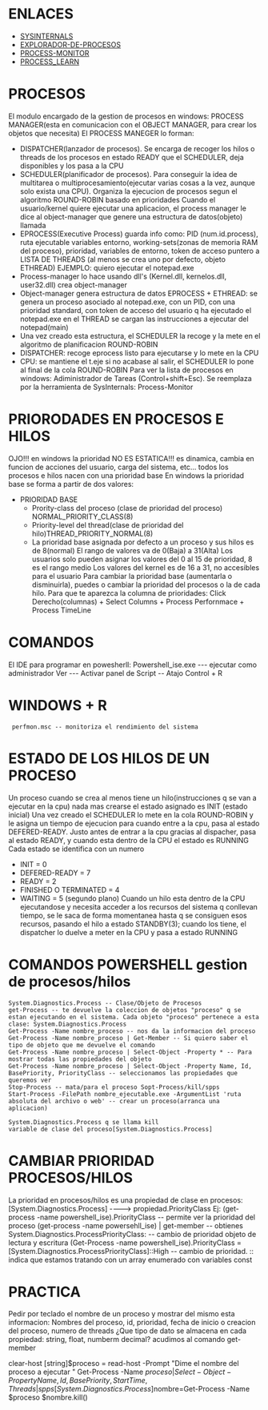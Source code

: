 # ENLACES
- [SYSINTERNALS](https://learn.microsoft.com/es-es/sysinternals/)
- [EXPLORADOR-DE-PROCESOS](https://learn.microsoft.com/es-es/sysinternals/downloads/process-explorer)
- [PROCESS-MONITOR](https://learn.microsoft.com/es-es/sysinternals/downloads/procmon)
- [PROCESS_LEARN](https://learn.microsoft.com/en-us/windows/win32/procthread/scheduling-priorities)
  
# PROCESOS
El modulo encargado de la gestion de procesos en windows: PROCESS MANAGER(esta en comunicacion con el OBJECT MANAGER, para crear los objetos que necesita)
El PROCESS MANEGER lo forman:
- DISPATCHER(lanzador de procesos). Se encarga de recoger los hilos o threads de los procesos en estado READY que el SCHEDULER, deja disponibles y los pasa a la CPU
- SCHEDULER(planificador de procesos). Para conseguir la idea de multitarea o multiprocesamiento(ejecutar varias cosas a la vez, aunque solo exista una CPU). Organiza la ejecucion de procesos segun el algoritmo ROUND-ROBIN basado en prioridades
Cuando el usuario/kernel quiere ejecutar una aplicacion, el process manager le dice al object-manager que genere una estructura de datos(objeto) llamada
- EPROCESS(Executive Process) guarda info como: PID (num.id.process), ruta ejecutable variables entorno, working-sets(zonas de memoria RAM del proceso), prioridad, variables de entorno, token de acceso puntero a LISTA DE THREADS (al menos se crea uno por defecto, objeto ETHREAD)
EJEMPLO: quiero ejecutar el notepad.exe
- Process-manager lo hace usando dll's (Kernel.dll, kernelos.dll, user32.dll) crea object-manager
- Object-manager genera estructura de datos EPROCESS + ETHREAD: se genera un proceso asociado al notepad.exe, con un PID, con una prioridad standard, con token de acceso del usuario q ha ejecutado el notepad.exe en el THREAD se cargan las instrucciones a ejecutar del notepad(main)
- Una vez creado esta estructura, el SCHEDULER la recoge y la mete en el algoritmo de planificacion ROUND-ROBIN 
- DISPATCHER: recoge eprocess listo para ejecutarse y lo mete en la CPU
- CPU: se mantiene el t.eje si no acabase al salir, el SCHEDULER lo pone al final de la cola ROUND-ROBIN
Para ver la lista de procesos en windows: Adiministrador de Tareas (Control+shift+Esc). Se reemplaza por la herramienta de SysInternals: Process-Monitor

# PRIORODADES EN PROCESOS E HILOS
OJO!!! en windows la prioridad NO ES ESTATICA!!!  es dinamica, cambia en funcion de acciones del usuario, carga del sistema, etc... todos los procesos e hilos nacen con una prioridad base
En windows la prioridad base se forma a partir de dos valores:
- PRIORIDAD BASE
  - Prority-class del proceso (clase de prioridad del proceso) NORMAL_PRIORITY_CLASS(8)
  - Priority-level del thread(clase de prioridad del hilo)THREAD_PRIORITY_NORMAL(8)
  - La prioridad base asignada por defecto a un proceso y sus hilos es de 8(normal)
El rango de valores va de 0(Baja) a 31(Alta)
Los usuarios solo pueden asignar los valores del 0 al 15 de prioridad, 8 es el rango medio
Los valores del kernel es de 16 a 31, no accesibles para el usuario
Para cambiar la prioridad base (aumentarla o disminuirla), puedes o cambiar la prioridad del procesos o la de cada hilo.
Para que te aparezca la columna de prioridades: Click Derecho(columnas) + Select Columns + Process Perfornmace + Process TimeLine

# COMANDOS
 El IDE para programar en powesherll: Powershell_ise.exe --- ejecutar como administrador
 Ver --- Activar panel de Script -- Atajo Control + R


 # WINDOWS + R
     perfmon.msc -- monitoriza el rendimiento del sistema


# ESTADO DE LOS HILOS DE UN PROCESO
Un proceso cuando se crea al menos tiene un hilo(instrucciones q se van a ejecutar en la cpu) nada mas crearse el estado asignado es INIT (estado inicial)
Una vez creado el SCHEDULER lo mete en la cola ROUND-ROBIN y le asigna un tiempo de ejecucion para cuando entre a la cpu, pasa al estado DEFERED-READY. Justo antes de entrar a la cpu gracias al dispacher, pasa al estado READY, y cuando esta dentro de la CPU el estado es RUNNING
Cada estado se identifica con un numero
- INIT = 0
- DEFERED-READY = 7
- READY = 2
- FINISHED O TERMINATED = 4
- WAITING = 5 (segundo plano)
Cuando un hilo esta dentro de la CPU ejecutandose y necesita acceder a los recursos del sistema q conllevan tiempo, se le saca de forma momentanea hasta q se consiguen esos recursos, pasando el hilo a estado
STANDBY(3); cuando los tiene, el dispatcher lo duelve a meter en la CPU y pasa a estado RUNNING

# COMANDOS POWERSHELL gestion de procesos/hilos
    System.Diagnostics.Process -- Clase/Objeto de Procesos
    get-Process -- te devuelve la coleccion de objetos "proceso" q se estan ejecutando en el sistema. Cada objeto "proceso" pertenece a esta clase: System.Diagnostics.Process
    Get-Process -Name nombre_proceso -- nos da la informacion del proceso
    Get-Process -Name nombre_proceso | Get-Member -- Si quiero saber el tipo de objeto que me devuelve el comando
    Get-Process -Name nombre_proceso | Select-Object -Property * -- Para mostrar todas las propiedades del objeto
    Get-Process -Name nombre_proceso | Select-Object -Property Name, Id, BasePriority, PriorityClass -- seleccionamos las propiedades que queremos ver
    Stop-Process -- mata/para el proceso Sopt-Process/kill/spps
    Start-Process -FilePath nombre_ejecutable.exe -ArgumentList 'ruta absoluta del archivo o web' -- crear un proceso(arranca una aplicacion)
    
    System.Diagnostics.Process q se llama kill
    variable de clase del proceso[System.Diagnostics.Process]

# CAMBIAR PRIORIDAD PROCESOS/HILOS
La prioridad en procesos/hilos es una propiedad de clase en procesos:
  [System.Diagnostics.Process] ----> propiedad.PriorityClass
    Ej:
      (get-process -name powershell_ise).PriorityClass -- permite ver la prioridad del proceso
      (get-process -name powersehll_ise) | get-member -- obtienes
      System.Diagnostics.ProcessPriorityClass: -- cambio de prioridad objeto de lectura y escritura
      (Get-Process -name powershell_ise).PriorityClass = [System.Diagnostics.ProcessPriorityClass]::High -- cambio de prioridad. :: indica que estamos tratando con un array enumerado con variables const
      


# PRACTICA 
Pedir por teclado el nombre de un proceso y mostrar del mismo esta informacion:
Nombres del proceso, id, prioridad, fecha de inicio o creacion del proceso, numero de threads
¿Que tipo de dato se almacena en cada propiedad: string, float, numberm decimal? acudimos al comando get-member

clear-host
[string]$proceso = read-host -Prompt "Dime el nombre del proceso a ejecutar "
Get-Process -Name $proceso | Select-Object -Property Name, Id, BasePriority, StartTime, Threads | spps
[System.Diagnostics.Process]$nombre=Get-Process -Name $proceso
$nombre.kill()
